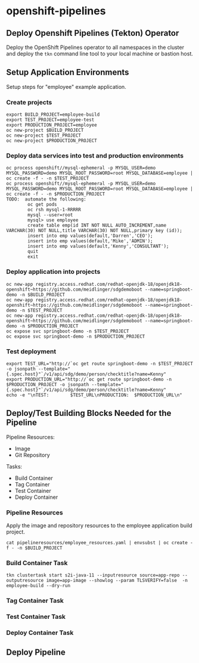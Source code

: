 # openshift-pipelines

## Deploy Openshift Pipelines (Tekton) Operator

Deploy the OpenShift Pipelines operator to all namespaces in the cluster and deploy the `tkn` command line tool to your local machine or bastion host.

## Setup Application Environments

Setup steps for "employee" example application.

### Create projects

```
export BUILD_PROJECT=employee-build
export TEST_PROJECT=employee-test
export PRODUCTION_PROJECT=employee
oc new-project $BUILD_PROJECT
oc new-project $TEST_PROJECT
oc new-project $PRODUCTION_PROJECT
```

### Deploy data services into test and production environments

```
oc process openshift//mysql-ephemeral -p MYSQL_USER=demo MYSQL_PASSWORD=demo MYSQL_ROOT_PASSWORD=root MYSQL_DATABASE=employee | oc create -f - -n $TEST_PROJECT
oc process openshift//mysql-ephemeral -p MYSQL_USER=demo MYSQL_PASSWORD=demo MYSQL_ROOT_PASSWORD=root MYSQL_DATABASE=employee | oc create -f - -n $PRODUCTION_PROJECT
TODO:  automate the following:
        oc get pods
        oc rsh mysql-1-RRRRR
        mysql --user=root
        mysql> use employee
        create table emp(id INT NOT NULL AUTO_INCREMENT,name VARCHAR(30) NOT NULL,title VARCHAR(30) NOT NULL,primary key (id));
        insert into emp values(default,'Darren','CEO');
        insert into emp values(default,'Mike','ADMIN');
        insert into emp values(default,'Kenny','CONSULTANT');
        quit
        exit
```

### Deploy application into projects

```
oc new-app registry.access.redhat.com/redhat-openjdk-18/openjdk18-openshift~https://github.com/meidlinger/sdgdemoboot --name=springboot-demo -n $BUILD_PROJECT
oc new-app registry.access.redhat.com/redhat-openjdk-18/openjdk18-openshift~https://github.com/meidlinger/sdgdemoboot --name=springboot-demo -n $TEST_PROJECT
oc new-app registry.access.redhat.com/redhat-openjdk-18/openjdk18-openshift~https://github.com/meidlinger/sdgdemoboot --name=springboot-demo -n $PRODUCTION_PROJECT
oc expose svc springboot-demo -n $TEST_PROJECT
oc expose svc springboot-demo -n $PRODUCTION_PROJECT
```

### Test deployment

```
export TEST_URL="http://`oc get route springboot-demo -n $TEST_PROJECT -o jsonpath --template="{.spec.host}"`/v1/api/sdg/demo/person/checktitle?name=Kenny"
export PRODUCTION_URL="http://`oc get route springboot-demo -n $PRODUCTION_PROJECT -o jsonpath --template="{.spec.host}"`/v1/api/sdg/demo/person/checktitle?name=Kenny"
echo -e "\nTEST:        $TEST_URL\nPRODUCTION:  $PRODUCTION_URL\n"
```

## Deploy/Test Building Blocks Needed for the Pipeline

Pipeline Resources:
* Image
* Git Repository

Tasks:
* Build Container
* Tag Container
* Test Container
* Deploy Container

### Pipeline Resources

Apply the image and repository resources to the employee application build project.

```
cat pipelineresources/employee_resources.yaml | envsubst | oc create -f - -n $BUILD_PROJECT
```

### Build Container Task

```
tkn clustertask start s2i-java-11 --inputresource source=app-repo --outputresource image=app-image --showlog --param TLSVERIFY=false  -n employee-build --dry-run
```

### Tag Container Task

### Test Container Task

### Deploy Container Task


## Deploy Pipeline


